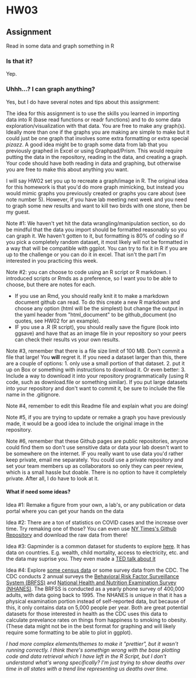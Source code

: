 # HW03
## Assignment
Read in some data and graph something in R

### Is that it?
Yep. 

### Uhhh...? I can graph anything?
Yes, but I do have several notes and tips about this assignment:  

The idea for this assignment is to use the skills you learned in importing data into R (base read functions or readr functions) and to do some data exploration/visualization with that data. You are free to make any graph(s). Ideally more than one if the graphs you are making are simple to make but it could just be one graph that involves some extra formatting or extra special *pizazz*. A good idea might be to graph some data from lab that you previously graphed in Excel or using Graphpad/Prism. This would require putting the data in the repository, reading in the data, and creating a graph. Your code should have both reading in data and graphing, but otherwise you are free to make this about anything you want.  

I will say HW02 set you up to recreate a graph/image in R. The original idea for this homework is that you'd do more graph mimicking, but instead you would mimic graphs you previously created or graphs you care about (see note number 5). However, if you have lab meeting next week and you need to graph some new results and want to kill two birds with one stone, then be my guest. 

Note #1: We haven't yet hit the data wrangling/manipulation section, so do be mindful that the data you import should be formatted reasonably so you can graph it. We haven't gotten to it, but formatting is 80% of coding so if you pick a completely random dataset, it most likely will not be formatted in a way that will be compatible with ggplot. You can try to fix it in R if you are up to the challenge or you can do it in excel. That isn't the part I'm interested in you practicing this week.

Note #2: you can choose to code using an R script or R markdown. I introduced scripts or Rmds as a preference, so I want you to be able to choose, but there are notes for each. 
  * If you use an Rmd, you should really knit it to make a markdown document github can read. To do this create a new R markdown and choose any option (html will be the simplest) but change the output in the yaml header from "html_document" to be github_document (no quotes, see HW02 for an example).
  * IF you use a .R (R script), you should really save the figure (look into ggsave) and have that as an image file in your repository so your peers can check their results vs your own results. 

Note #3, remember that there is a file size limit of 100 MB. Don't commit a file that large! You **will** regret it. If you need a dataset larger than this, there are a couple of options: 1. only use a small portion of that dataset. 2. put it up on Box or something with instructions to download it. Or even better: 3. Include a way to download it into your repository programmatically (using R code, such as download.file or something similar). If you put large datasets into your repository and don't want to commit it, be sure to include the file name in the .gitignore. 

Note #4, remember to edit this Readme file and explain what you are doing!

Note #5, if you are trying to update or remake a graph you have previously made, it would be a good idea to include the original image in the repository.

Note #6, remember that these Github pages are public repositories, anyone could find them so don't use sensitive data or data your lab doesn't want to be somewhere on the internet. IF you really want to use data you'd rather keep private, email me separately. You could use a private repository and set your team members up as collaborators so only they can peer review, which is a small hassle but doable. There is no option to have it completely private. After all, I do have to look at it.   

#### What if need some ideas?
Idea #1: Remake a figure from your own, a lab's, or any publication or data portal where you can get your hands on the data

Idea #2: There are a ton of statistics on COVID cases and the increase over time. Try remaking one of those? You can even use [NY Times's Github Repository](https://github.com/nytimes/covid-19-data) and download the raw data from there!

Idea #3: Gapminder is a common dataset for students to explore [here](https://www.gapminder.org/data/). It has data on countries. E.g. wealth, child mortality, access to electricity, etc. and the data may suprise you. They even made a [TED talk about it](https://www.gapminder.org/ignorance/)

Idea #4: Explore [some census data](https://www.census.gov/data/datasets.html) or some survey data from the CDC. The CDC conducts 2 annual surveys the [Behavioral Risk Factor Surveillance System (BRFSS)](https://www.cdc.gov/brfss/about/index.htm) and [National Health and Nutrition Examination Survey (NHANES)](https://www.cdc.gov/nchs/nhanes/about_nhanes.htm). The BRFSS is conducted as a yearly phone survey of 400,000 adults, with data going back to 1995. The NHANES is unique in that it has a physical examination portion instead of self-reported data, but because of this, it only contains data on 5,000 people per year. Both are great potential datasets for those interested in health as the CDC uses this data to calculate prevelance rates on things from happiness to smoking to obesity. (These data might not be in the best format for graphing and will likely require some formatting to be able to plot in ggplot).


_I had more complex elements/themes to make it "prettier", but it wasn't running correctly. I think there's somethign wrong with the base plotting code and data retrieval which I have left in the R Script, but I don't understand what's wrong specifically? I'm just trying to show deaths over time in all  states with a trend line representing us deaths over time._